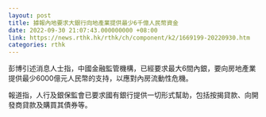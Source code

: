 ```yaml
---
layout: post
title: 據報內地要求大銀行向地產業提供最少6千億人民幣資金
date: 2022-09-30 21:07:43.000000000 +08:00
link: https://news.rthk.hk/rthk/ch/component/k2/1669199-20220930.htm
categories: rthk
---
```


彭博引述消息人士指，中國金融監管機構，已經要求最大6間內銀，要向房地產業提供最少6000億元人民幣的支持，以應對內房流動性危機。

報道指，人行及銀保監會已要求國有銀行提供一切形式幫助，包括按揭貸款、向開發商貸款及購買其債券等。
